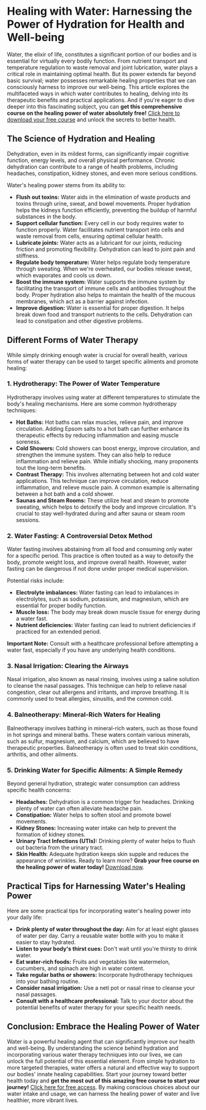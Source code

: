 # Healing with Water: Harnessing the Power of Hydration for Health and Well-being

Water, the elixir of life, constitutes a significant portion of our bodies and is essential for virtually every bodily function. From nutrient transport and temperature regulation to waste removal and joint lubrication, water plays a critical role in maintaining optimal health. But its power extends far beyond basic survival; water possesses remarkable healing properties that we can consciously harness to improve our well-being. This article explores the multifaceted ways in which water contributes to healing, delving into its therapeutic benefits and practical applications. And if you're eager to dive deeper into this fascinating subject, you can **get this comprehensive course on the healing power of water absolutely free!** [Click here to download your free course](https://udemywork.com/healing-with-water) and unlock the secrets to better health.

## The Science of Hydration and Healing

Dehydration, even in its mildest forms, can significantly impair cognitive function, energy levels, and overall physical performance. Chronic dehydration can contribute to a range of health problems, including headaches, constipation, kidney stones, and even more serious conditions.

Water's healing power stems from its ability to:

*   **Flush out toxins:** Water aids in the elimination of waste products and toxins through urine, sweat, and bowel movements. Proper hydration helps the kidneys function efficiently, preventing the buildup of harmful substances in the body.
*   **Support cellular function:** Every cell in our body requires water to function properly. Water facilitates nutrient transport into cells and waste removal from cells, ensuring optimal cellular health.
*   **Lubricate joints:** Water acts as a lubricant for our joints, reducing friction and promoting flexibility. Dehydration can lead to joint pain and stiffness.
*   **Regulate body temperature:** Water helps regulate body temperature through sweating. When we're overheated, our bodies release sweat, which evaporates and cools us down.
*   **Boost the immune system:** Water supports the immune system by facilitating the transport of immune cells and antibodies throughout the body. Proper hydration also helps to maintain the health of the mucous membranes, which act as a barrier against infection.
*   **Improve digestion:** Water is essential for proper digestion. It helps break down food and transport nutrients to the cells. Dehydration can lead to constipation and other digestive problems.

## Different Forms of Water Therapy

While simply drinking enough water is crucial for overall health, various forms of water therapy can be used to target specific ailments and promote healing:

### 1. Hydrotherapy: The Power of Water Temperature

Hydrotherapy involves using water at different temperatures to stimulate the body's healing mechanisms. Here are some common hydrotherapy techniques:

*   **Hot Baths:** Hot baths can relax muscles, relieve pain, and improve circulation. Adding Epsom salts to a hot bath can further enhance its therapeutic effects by reducing inflammation and easing muscle soreness.
*   **Cold Showers:** Cold showers can boost energy, improve circulation, and strengthen the immune system. They can also help to reduce inflammation and relieve pain. While initially shocking, many proponents tout the long-term benefits.
*   **Contrast Therapy:** This involves alternating between hot and cold water applications. This technique can improve circulation, reduce inflammation, and relieve muscle pain. A common example is alternating between a hot bath and a cold shower.
*   **Saunas and Steam Rooms:** These utilize heat and steam to promote sweating, which helps to detoxify the body and improve circulation. It's crucial to stay well-hydrated during and after sauna or steam room sessions.

### 2. Water Fasting: A Controversial Detox Method

Water fasting involves abstaining from all food and consuming only water for a specific period. This practice is often touted as a way to detoxify the body, promote weight loss, and improve overall health. However, water fasting can be dangerous if not done under proper medical supervision.

Potential risks include:

*   **Electrolyte imbalances:** Water fasting can lead to imbalances in electrolytes, such as sodium, potassium, and magnesium, which are essential for proper bodily function.
*   **Muscle loss:** The body may break down muscle tissue for energy during a water fast.
*   **Nutrient deficiencies:** Water fasting can lead to nutrient deficiencies if practiced for an extended period.

**Important Note:** Consult with a healthcare professional before attempting a water fast, especially if you have any underlying health conditions.

### 3. Nasal Irrigation: Clearing the Airways

Nasal irrigation, also known as nasal rinsing, involves using a saline solution to cleanse the nasal passages. This technique can help to relieve nasal congestion, clear out allergens and irritants, and improve breathing. It is commonly used to treat allergies, sinusitis, and the common cold.

### 4. Balneotherapy: Mineral-Rich Waters for Healing

Balneotherapy involves bathing in mineral-rich waters, such as those found in hot springs and mineral baths. These waters contain various minerals, such as sulfur, magnesium, and calcium, which are believed to have therapeutic properties. Balneotherapy is often used to treat skin conditions, arthritis, and other ailments.

### 5. Drinking Water for Specific Ailments: A Simple Remedy

Beyond general hydration, strategic water consumption can address specific health concerns:

*   **Headaches:** Dehydration is a common trigger for headaches. Drinking plenty of water can often alleviate headache pain.
*   **Constipation:** Water helps to soften stool and promote bowel movements.
*   **Kidney Stones:** Increasing water intake can help to prevent the formation of kidney stones.
*   **Urinary Tract Infections (UTIs):** Drinking plenty of water helps to flush out bacteria from the urinary tract.
*   **Skin Health:** Adequate hydration keeps skin supple and reduces the appearance of wrinkles. Ready to learn more? **Grab your free course on the healing power of water today!** [Download now](https://udemywork.com/healing-with-water).

## Practical Tips for Harnessing Water's Healing Power

Here are some practical tips for incorporating water's healing power into your daily life:

*   **Drink plenty of water throughout the day:** Aim for at least eight glasses of water per day. Carry a reusable water bottle with you to make it easier to stay hydrated.
*   **Listen to your body's thirst cues:** Don't wait until you're thirsty to drink water.
*   **Eat water-rich foods:** Fruits and vegetables like watermelon, cucumbers, and spinach are high in water content.
*   **Take regular baths or showers:** Incorporate hydrotherapy techniques into your bathing routine.
*   **Consider nasal irrigation:** Use a neti pot or nasal rinse to cleanse your nasal passages.
*   **Consult with a healthcare professional:** Talk to your doctor about the potential benefits of water therapy for your specific health needs.

## Conclusion: Embrace the Healing Power of Water

Water is a powerful healing agent that can significantly improve our health and well-being. By understanding the science behind hydration and incorporating various water therapy techniques into our lives, we can unlock the full potential of this essential element. From simple hydration to more targeted therapies, water offers a natural and effective way to support our bodies' innate healing capabilities. Start your journey toward better health today and **get the most out of this amazing free course to start your journey!** [Click here for free access](https://udemywork.com/healing-with-water). By making conscious choices about our water intake and usage, we can harness the healing power of water and live healthier, more vibrant lives.
